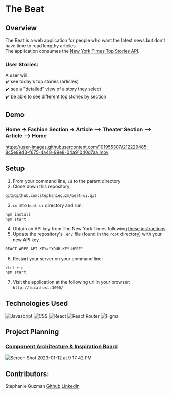 # The Beat

## Overview
The Beat is a web application for people who want the latest news but don't have time to read lengthy articles.<br>
The application consumes the [New York Times Top Stories API](https://developer.nytimes.com/docs/top-stories-product/1/overview).

### User Stories: 
A user will:<br>
✔️ see today's top stories (articles)<br>
✔️ see a "detailed" view of a story they select<br>
✔️ be able to see different top stories by section<br>

## Demo
### Home -> Fashion Section -> Article --> Theater Section --> Article --> Home
https://user-images.githubusercontent.com/101955307/212229485-8c5e89d3-f675-4a48-99e8-04a91040d7aa.mov

## Setup
1. From your command line, `cd` to the parent directory
2. Clone down this repository:
  ```
  git@github.com:stephanieguzm/beat-ui.git
  ```
3. `cd` into `beat-ui` directory and run:
  ```
  npm install
  npm start
  ```
4. Obtain an API key from The New York Times following [these instructions](https://developer.nytimes.com/get-started)
5. Update the repository's `.env` file (found in the `root` directory) with your new API key
  ```
  REACT_APPP_API_KEY="YOUR-KEY-HERE"
  ```
6. Restart your server on your command line:
  ```
  ctrl + c
  npm start
  ```
7. Visit the application at the following url in your browser: `http://localhost:3000/`

## Technologies Used
![Javascript](https://img.shields.io/badge/JavaScript-323330?style=for-the-badge&logo=javascript&logoColor=F7DF1E) 
![CSS](https://img.shields.io/badge/CSS3-1572B6?style=for-the-badge&logo=css3&logoColor=white) 
![React](https://img.shields.io/badge/react-%2320232a.svg?style=for-the-badge&logo=react&logoColor=%2361DAFB) 
![React Router](https://img.shields.io/badge/React_Router-CA4245?style=for-the-badge&logo=react-router&logoColor=white) 
![Figma](https://img.shields.io/badge/figma-%23F24E1E.svg?style=for-the-badge&logo=figma&logoColor=white)

## Project Planning 
### [Component Architecture & Inspiration Board](https://www.figma.com/file/2gzWklRegvYWFno8IiytWy/Take-Home-Planning?node-id=1%3A384&t=BMU740MDQKHVYr7D-1)
![Screen Shot 2023-01-12 at 9 17 42 PM](https://user-images.githubusercontent.com/101955307/212229405-67d90c0d-6ece-465e-9a21-9a50aaeac050.png)

## Contributors:
Stephanie Guzman [Github](https://github.com/stephanieguzm) [LinkedIn](https://www.linkedin.com/in/stephanie-guzman-sdsw/)
